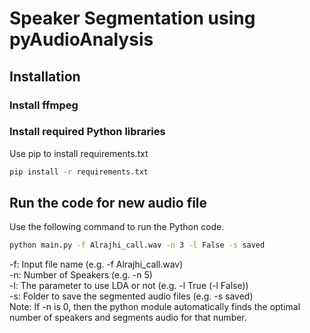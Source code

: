 # Speaker Segmentation using pyAudioAnalysis
## Installation
### Install ffmpeg
### Install required Python libraries
Use pip to install requirements.txt
```bash
pip install -r requirements.txt
```

## Run the code for new audio file
Use the following command to run the Python code.
```bash
python main.py -f Alrajhi_call.wav -n 3 -l False -s saved
```
-f: Input file name (e.g. -f Alrajhi_call.wav)<br>
-n: Number of Speakers (e.g. -n 5)<br>
-l: The parameter to use LDA or not (e.g. -l True (-l False))<br>
-s: Folder to save the segmented audio files (e.g. -s saved)<br>
Note: If -n is 0, then the python module automatically finds the optimal number of speakers and segments audio for that number.